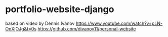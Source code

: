 # portfolio-website-django
 based on video by Dennis Ivanov https://www.youtube.com/watch?v=pLN-OnXjOJg&t=0s https://github.com/divanov11/personal-website
